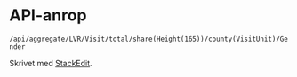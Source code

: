 # API-anrop

<code>/api/aggregate/LVR/Visit/total/share(Height(165))/county(VisitUnit)/Gender</code>
<div id="dump"></div>
<script>visualize("https://stratum.registercentrum.se/api/aggregate/LVR/Visit/total/count/county(VisitUnit)/VisitUnit?apikey=bK3H9bwaG4o=");</script>

Skrivet med [<i class="icon-provider-stackedit"></i> StackEdit](https://stackedit.io/).
